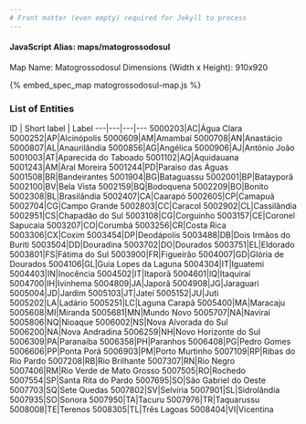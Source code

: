 ```yaml
---
# Front matter (even empty) required for Jekyll to process
---
```


#### JavaScript Alias: maps/matogrossodosul

Map Name: Matogrossodosul
Dimensions (Width x Height): 910x920



{% embed_spec_map matogrossodosul-map.js %}

### List of Entities

ID | Short label | Label
---|---|---|---
5000203|AC|Água Clara
5000252|AP|Alcinópolis
5000609|AM|Amambaí
5000708|AN|Anastácio
5000807|AL|Anaurilândia
5000856|AG|Angélica
5000906|AJ|Antônio João
5001003|AT|Aparecida do Taboado
5001102|AQ|Aquidauana
5001243|AM|Aral Moreira
5001244|PD|Paraiso das Águas
5001508|BR|Bandeirantes
5001904|BG|Bataguassu
5002001|BP|Batayporã
5002100|BV|Bela Vista
5002159|BQ|Bodoquena
5002209|BO|Bonito
5002308|BL|Brasilândia
5002407|CA|Caarapó
5002605|CP|Camapuã
5002704|CG|Campo Grande
5002803|CC|Caracol
5002902|CL|Cassilândia
5002951|CS|Chapadão do Sul
5003108|CG|Corguinho
5003157|CE|Coronel Sapucaia
5003207|CO|Corumbá
5003256|CR|Costa Rica
5003306|CX|Coxim
5003454|DP|Deodápolis
5003488|DB|Dois Irmãos do Buriti
5003504|DD|Douradina
5003702|DO|Dourados
5003751|EL|Eldorado
5003801|FS|Fátima do Sul
5003900|FR|Figueirão
5004007|GD|Glória de Dourados
5004106|GL|Guia Lopes da Laguna
5004304|IT|Iguatemi
5004403|IN|Inocência
5004502|IT|Itaporã
5004601|IQ|Itaquiraí
5004700|IH|Ivinhema
5004809|JA|Japorã
5004908|JG|Jaraguari
5005004|JD|Jardim
5005103|JT|Jateí
5005152|JU|Juti
5005202|LA|Ladário
5005251|LC|Laguna Carapã
5005400|MA|Maracaju
5005608|MI|Miranda
5005681|MN|Mundo Novo
5005707|NA|Naviraí
5005806|NQ|Nioaque
5006002|NS|Nova Alvorada do Sul
5006200|NA|Nova Andradina
5006259|NH|Novo Horizonte do Sul
5006309|PA|Paranaíba
5006358|PH|Paranhos
5006408|PG|Pedro Gomes
5006606|PP|Ponta Porã
5006903|PM|Porto Murtinho
5007109|RP|Ribas do Rio Pardo
5007208|RB|Rio Brilhante
5007307|RN|Rio Negro
5007406|RM|Rio Verde de Mato Grosso
5007505|RO|Rochedo
5007554|SP|Santa Rita do Pardo
5007695|SO|São Gabriel do Oeste
5007703|SQ|Sete Quedas
5007802|SV|Selvíria
5007901|SL|Sidrolândia
5007935|SO|Sonora
5007950|TA|Tacuru
5007976|TR|Taquarussu
5008008|TE|Terenos
5008305|TL|Três Lagoas
5008404|VI|Vicentina